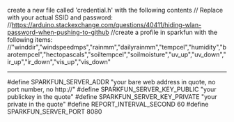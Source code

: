 create a new file called 'credential.h' with the following contents
// Replace with your actual SSID and password:
//https://arduino.stackexchange.com/questions/40411/hiding-wlan-password-when-pushing-to-github
//create a profile in sparkfun with the following items:
//"winddir","windspeedmps","rainmm","dailyrainmm","tempcel","humidity","barotempcel","hectopascals","soiltempcel","soilmoisture","uv_up","uv_down","ir_up","ir_down","vis_up","vis_down"

----------------------------------------------
#define SPARKFUN_SERVER_ADDR "your bare web address in quote, no port number, no http://"
#define SPARKFUN_SERVER_KEY_PUBLIC "your publickey in the quote"
#define SPARKFUN_SERVER_KEY_PRIVATE "your private in the quote"
#define REPORT_INTERVAL_SECOND 60
#define SPARKFUN_SERVER_PORT 8080
